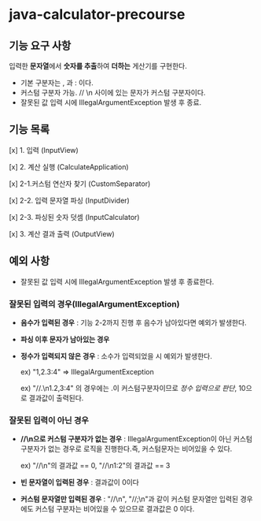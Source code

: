 # java-calculator-precourse

## 기능 요구 사항

입력한 **문자열**에서 **숫자를 추출**하여 **더하는** 게산기를 구현한다.

* 기본 구분자는 , 과 : 이다.
* 커스텀 구분자 가능. // \n 사이에 있는 문자가 커스텀 구분자이다.
* 잘못된 값 입력 시에 IllegalArgumentException 발생 후 종료.

## 기능 목록
[x] 1. 입력 (InputView)

[x] 2. 계산 실행 (CalculateApplication)

[x] 2-1.커스텀 연산자 찾기 (CustomSeparator)

[x] 2-2. 입력 문자열 파싱 (InputDivider)

[x] 2-3. 파싱된 숫자 덧셈 (InputCalculator)

[x] 3. 계산 결과 출력 (OutputView)

## 예외 사항
* 잘못된 값 입력 시에 IllegalArgumentException 발생 후 종료한다.
### 잘못된 입력의 경우(IllegalArgumentException)
* **음수가 입력된 경우** : 기능 2-2까지 진행 후 음수가 남아있다면 예외가 발생한다.
* **파싱 이후 문자가 남아있는 경우**
* **정수가 입력되지 않은 경우** : 소수가 입력되었을 시 예외가 발생한다.

  ex) "1,2.3:4" => IllegalArgumentException

  ex) "//.\n1.2,3:4" 의 경우에는 .이 커스텀구분자이므로 *정수 입력으로 판단*, 10으로 결과값이 출력된다.

### 잘못된 입력이 아닌 경우
* **//\n으로 커스텀 구분자가 없는 경우** : IllegalArgumentException이 아닌 커스텀 구분자가 없는 경우로 로직을 진행한다.즉, 커스텀문자는 비어있을 수 있다.

  ex) "//\n"의 결과값 == 0, "//\n1:2"의 결과값 == 3
* **빈 문자열이 입력된 경우** : 결과값이 0이다
* **커스텀 문자열만 입력된 경우** : "//\n", "//;\n"과 같이 커스텀 문자열만 입력된 경우에도 커스텀 구분자는 비어있을 수 있으므로 결과값은 0 이다.